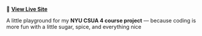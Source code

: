 
🚀 **[View Live Site](https://limengge426.github.io/myPortfolio/)**

A little playground for my **NYU CSUA 4 course project** — because coding is more fun with a little sugar, spice, and everything nice 


